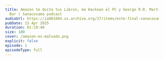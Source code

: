 ```yaml
---
title: Amazon te Quita tus Libros, me Hackean el PC y George R.R. Martin Abre un
  Bar | Sanacosama podcast
audioUrl: https://ia801604.us.archive.org/17/items/este-final-sanacosama-1/este%20final%20sanacosama%201.mp3
pubDate: 13 Apr 2025
duration: 01:19:40
size: 180
cover: /amazon-es-malvado.png
explicit: false
episode: 1
episodeType: full
---
```

